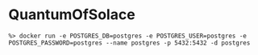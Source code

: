 # QuantumOfSolace

```
%> docker run -e POSTGRES_DB=postgres -e POSTGRES_USER=postgres -e POSTGRES_PASSWORD=postgres --name postgres -p 5432:5432 -d postgres
```

